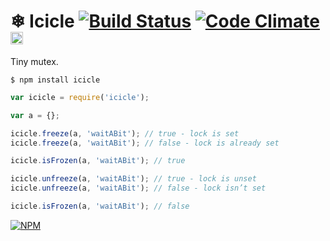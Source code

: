 # ❄ Icicle [![Build Status](https://travis-ci.org/dfcreative/icicle.svg?branch=master)](https://travis-ci.org/dfcreative/icicle) [![Code Climate](https://codeclimate.com/github/dfcreative/icicle/badges/gpa.svg)](https://codeclimate.com/github/dfcreative/icicle) <a href="UNLICENSE"><img src="http://upload.wikimedia.org/wikipedia/commons/6/62/PD-icon.svg" width="20"/></a>

Tiny mutex.

`$ npm install icicle`

```js
var icicle = require('icicle');

var a = {};

icicle.freeze(a, 'waitABit'); // true - lock is set
icicle.freeze(a, 'waitABit'); // false - lock is already set

icicle.isFrozen(a, 'waitABit'); // true

icicle.unfreeze(a, 'waitABit'); // true - lock is unset
icicle.unfreeze(a, 'waitABit'); // false - lock isn’t set

icicle.isFrozen(a, 'waitABit'); // false
```


[![NPM](https://nodei.co/npm/icicle.png?downloads=true&downloadRank=true&stars=true)](https://nodei.co/npm/icicle/)
